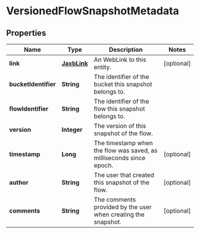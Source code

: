 
# VersionedFlowSnapshotMetadata

## Properties
Name | Type | Description | Notes
------------ | ------------- | ------------- | -------------
**link** | [**JaxbLink**](JaxbLink.md) | An WebLink to this entity. |  [optional]
**bucketIdentifier** | **String** | The identifier of the bucket this snapshot belongs to. | 
**flowIdentifier** | **String** | The identifier of the flow this snapshot belongs to. | 
**version** | **Integer** | The version of this snapshot of the flow. | 
**timestamp** | **Long** | The timestamp when the flow was saved, as milliseconds since epoch. |  [optional]
**author** | **String** | The user that created this snapshot of the flow. |  [optional]
**comments** | **String** | The comments provided by the user when creating the snapshot. |  [optional]



